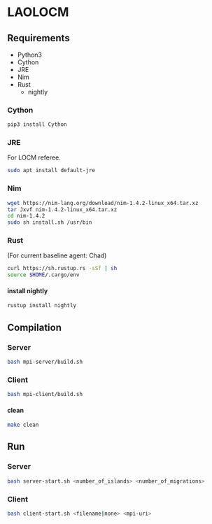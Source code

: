 # LAOLOCM

## Requirements

- Python3
- Cython
- JRE
- Nim
- Rust
	- nightly

### Cython

```sh
pip3 install Cython
```

### JRE

For LOCM referee.

```sh
sudo apt install default-jre
```

### Nim

```sh
wget https://nim-lang.org/download/nim-1.4.2-linux_x64.tar.xz
tar Jxvf nim-1.4.2-linux_x64.tar.xz
cd nim-1.4.2
sudo sh install.sh /usr/bin
```

### Rust

(For current baseline agent: Chad)

```sh
curl https://sh.rustup.rs -sSf | sh
source $HOME/.cargo/env
```

#### install nightly

```sh
rustup install nightly
```

## Compilation

### Server

```sh
bash mpi-server/build.sh
```

### Client

```sh
bash mpi-client/build.sh
```

#### clean

```sh
make clean
```

<!-- ### Chad

```sh
make -C Agents/Chad/agent
```

#### clean

```sh
make -C Agents/Chad/agent clean
``` -->

## Run

### Server

```sh
bash server-start.sh <number_of_islands> <number_of_migrations>
```

<!-- ```sh
bash mpi-server/start.sh <number_of_islands> <number_of_migrations>
```

For the first time, first run the following commands:

#### Docker Swarm

##### Init

```sh
docker swarm init
docker network create -d overlay --attachable mpi-overlay
```

##### Get join-token

```sh
docker swarm join-token worker
``` -->

### Client

```sh
bash client-start.sh <filename|none> <mpi-uri>
```

<!-- Run the Server first, then the Client.  
You will get `<mpi-uri>` from the information when the Server starts.

```sh
bash mpi-server/start.sh <mpi-uri>
```

For the first time, first run the following command:

#### Docker Swarm

##### Join Swarm

```sh
docker swarm join --token <join-token>
``` -->
